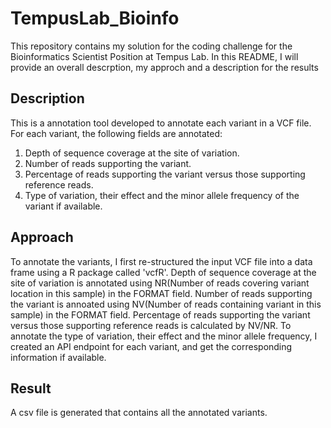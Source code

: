 # TempusLab_Bioinfo

This repository contains my solution for the coding challenge for the Bioinformatics Scientist Position at Tempus Lab. In this README, I will provide an overall descrption, my approch and a description for the results

## Description
This is a annotation tool developed to annotate each variant in a VCF file. For each variant, the following fields are annotated:
1. Depth of sequence coverage at the site of variation.
2. Number of reads supporting the variant.
3. Percentage of reads supporting the variant versus those supporting reference reads.
4. Type of variation, their effect and the minor allele frequency of the variant if available.

## Approach
To annotate the variants, I first re-structured the input VCF file into a data frame using a R package called 'vcfR'. Depth of sequence coverage at the site of variation is annotated using NR(Number of reads covering variant location in this sample) in the FORMAT field. Number of reads supporting the variant is annoated using NV(Number of reads containing variant in this sample) in the FORMAT field. Percentage of reads supporting the variant versus those supporting reference reads is calculated by NV/NR. To annotate the type of variation, their effect and the minor allele frequency, I created an API endpoint for each variant, and get the corresponding information if available.

## Result
A csv file is generated that contains all the annotated variants. 
